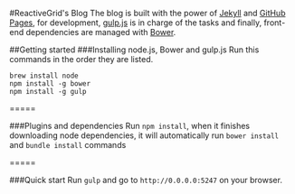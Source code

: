 #ReactiveGrid's Blog
The blog is built with the power of [Jekyll](http://jekyllrb.com/) and [GitHub Pages](http://pages.github.com/), for development, [gulp.js](http://gulpjs.com/) is in charge of the tasks and finally, front-end dependencies are managed with [Bower](http://bower.io/).

##Getting started
###Installing node.js, Bower and gulp.js
Run this commands in the order they are listed.

```
brew install node
npm install -g bower
npm install -g gulp
```

=====

###Plugins and dependencies
Run ``` npm install ```, when it finishes downloading node dependencies, it will automatically run  ``` bower install ``` and ``` bundle install ``` commands

=====

###Quick start
Run ```gulp``` and go to ```http://0.0.0.0:5247``` on your browser.

